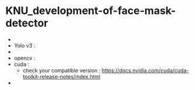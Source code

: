 # KNU_development-of-face-mask-detector

- <reference>
 - Yolo v3 : 
 - <dependencies> 
 - opencv : 
 - cuda : 
	 - check your compatible version : https://docs.nvidia.com/cuda/cuda-toolkit-release-notes/index.html
 - <how to execute>
